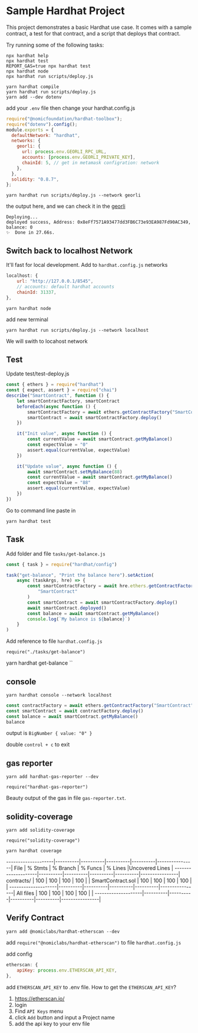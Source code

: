 # Sample Hardhat Project

This project demonstrates a basic Hardhat use case. It comes with a sample contract, a test for that contract, and a script that deploys that contract.

Try running some of the following tasks:

```shell
npx hardhat help
npx hardhat test
REPORT_GAS=true npx hardhat test
npx hardhat node
npx hardhat run scripts/deploy.js
```

```shell
yarn hardhat compile
yarn hardhat run scripts/deploy.js
yarn add --dev dotenv
```

add your `.env` file then change your hardhat.config.js

```js
require("@nomicfoundation/hardhat-toolbox");
require("dotenv").config();
module.exports = {
  defaultNetwork: "hardhat",
  networks: {
    georli: {
      url: process.env.GEORLI_RPC_URL,
      accounts: [process.env.GEORLI_PRIVATE_KEY],
      chainId: 5, // get in metamask configration: network
    },
  },
  solidity: "0.8.7",
};
```

`yarn hardhat run scripts/deploy.js --network georli`

the output here, and we can check it in the [georli](https://goerli.etherscan.io/address/0x8eFf7571A93477dd3FB6C73e93EA987Fd90AC349)

```
Deploying...
deployed success, Address: 0x8eFf7571A93477dd3FB6C73e93EA987Fd90AC349, balance: 0
✨  Done in 27.66s.
```

## Switch back to localhost Network
It'll fast for local development.
Add to `hardhat.config.js` networks
```javascript
localhost: {
    url: "http://127.0.0.1/8545",
    // accounts: default hardhat accounts
    chainId: 31337,
},
```

`yarn hardhat node`

add new terminal

`yarn hardhat run scripts/deploy.js --network localhost`

We will swith to locahost network

## Test
Update test/test-deploy.js
```javascript
const { ethers } = require("hardhat")
const { expect, assert } = require("chai")
describe("SmartContract", function () {
    let smartContractFactory, smartContract
    beforeEach(async function () {
        smartContractFactory = await ethers.getContractFactory("SmartContract")
        smartContract = await smartContractFactory.deploy()
    })

    it("Init value", async function () {
        const currentValue = await smartContract.getMyBalance()
        const expectValue = "0"
        assert.equal(currentValue, expectValue)
    })

    it("Update value", async function () {
        await smartContract.setMyBalance(88)
        const currentValue = await smartContract.getMyBalance()
        const expectValue = "88"
        assert.equal(currentValue, expectValue)
    })
})
```
Go to command line paste in 

`yarn hardhat test`

## Task
Add folder and file `tasks/get-balance.js`

```javascript
const { task } = require("hardhat/config")

task("get-balance", "Print the balance here").setAction(
    async (taskArgs, hre) => {
        const smartContractFactory = await hre.ethers.getContractFactory(
            "SmartContract"
        )
        const smartContract = await smartContractFactory.deploy()
        await smartContract.deployed()
        const balance = await smartContract.getMyBalance()
        console.log(`My balance is ${balance}`)
    }
)

```
Add reference to file  `hardhat.config.js`
```
require("./tasks/get-balance")

```
yarn hardhat get-balance
``

## console

```yarn hardhat console --network localhost```

```javascript
const contractFactory = await ethers.getContractFactory("SmartContract")
const smartContract = await contractFactory.deploy()
const balance = await smartContract.getMyBalance()
balance
```
output is `BigNumber { value: "0" }`

double `control + c` to exit


## gas reporter

`yarn add hardhat-gas-reporter --dev`

```
require("hardhat-gas-reporter")
```

Beauty output of the gas in file `gas-reporter.txt`.

## solidity-coverage

`yarn add solidity-coverage`

```
require("solidity-coverage")
```

```shell
yarn hardhat coverage
```
--------------------|----------|----------|----------|----------|----------------|
File                |  % Stmts | % Branch |  % Funcs |  % Lines |Uncovered Lines |
--------------------|----------|----------|----------|----------|----------------|
 contracts/         |      100 |      100 |      100 |      100 |                |
  SmartContract.sol |      100 |      100 |      100 |      100 |                |
--------------------|----------|----------|----------|----------|----------------|
All files           |      100 |      100 |      100 |      100 |                |
--------------------|----------|----------|----------|----------|----------------|


## Verify Contract

```shell
yarn add @nomiclabs/hardhat-etherscan --dev
```
add `require("@nomiclabs/hardhat-etherscan")` to file `hardhat.config.js`

add config

```javascript
etherscan: {
    apiKey: process.env.ETHERSCAN_API_KEY,
},
```
add `ETHERSCAN_API_KEY` to .env file.
How to get the `ETHERSCAN_API_KEY`?
1. https://etherscan.io/
2. login
3. Find `API Keys` menu
4. click `Add` button and input a Project name
5. add the api key to your env file